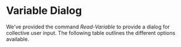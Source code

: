 # Variable Dialog

We've provided the command *Read-Variable* to provide a dialog for collective user input. The following table outlines the different options available.

